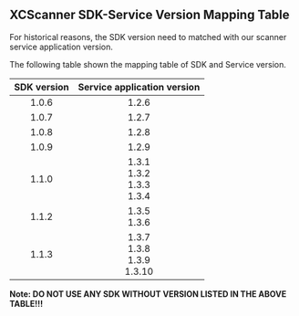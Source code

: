 XCScanner SDK-Service Version Mapping Table
---

For historical reasons, the SDK version need to matched with our scanner service application version.

The following table shown the mapping table of SDK and Service version.

| SDK version |     Service application version      |
|:-----------:|:------------------------------------:|
|    1.0.6    |                1.2.6                 |
|    1.0.7    |                1.2.7                 |
|    1.0.8    |                1.2.8                 |
|    1.0.9    |                1.2.9                 |
|    1.1.0    | 1.3.1<br/>1.3.2<br/>1.3.3<br/>1.3.4  |
|    1.1.2    |           1.3.5<br/>1.3.6            |
|    1.1.3    | 1.3.7<br/>1.3.8<br/>1.3.9<br/>1.3.10 |

**Note: DO NOT USE ANY SDK WITHOUT VERSION LISTED IN THE ABOVE TABLE!!!**
